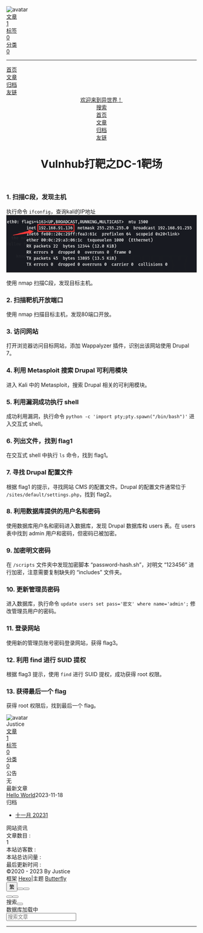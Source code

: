 <!DOCTYPE html><html lang="zh-CN" data-theme="dark"><head><meta charset="UTF-8"><meta http-equiv="X-UA-Compatible" content="IE=edge"><meta name="viewport" content="width=device-width, initial-scale=1.0,viewport-fit=cover"><title>Vulnhub打靶之DC-1靶场 | 欢迎来到异世界！</title><meta name="author" content="Justice"><meta name="copyright" content="Justice"><meta name="format-detection" content="telephone=no"><meta name="theme-color" content="#0d0d0d"><meta name="description" content="1. 扫描C段，发现主机执行命令 ifconfig，查询kali的IP地址 使用 nmap 扫描C段，发现目标主机。 2. 扫描靶机开放端口使用 nmap 扫描目标主机，发现80端口开放。 3. 访问网站打开浏览器访问目标网站，添加 Wappalyzer 插件，识别出该网站使用 Drupal 7。 4. 利用 Metasploit 搜索 Drupal 可利用模块进入 Kali 中的 Metaspl">
<meta property="og:type" content="website">
<meta property="og:title" content="Vulnhub打靶之DC-1靶场">
<meta property="og:url" content="http://example.com/articles/DC-1.md">
<meta property="og:site_name" content="欢迎来到异世界！">
<meta property="og:description" content="1. 扫描C段，发现主机执行命令 ifconfig，查询kali的IP地址 使用 nmap 扫描C段，发现目标主机。 2. 扫描靶机开放端口使用 nmap 扫描目标主机，发现80端口开放。 3. 访问网站打开浏览器访问目标网站，添加 Wappalyzer 插件，识别出该网站使用 Drupal 7。 4. 利用 Metasploit 搜索 Drupal 可利用模块进入 Kali 中的 Metaspl">
<meta property="og:locale" content="zh_CN">
<meta property="og:image" content="https://i.loli.net/2021/02/24/5O1day2nriDzjSu.png">
<meta property="article:published_time" content="2023-11-18T15:06:55.362Z">
<meta property="article:modified_time" content="2023-11-18T15:06:55.362Z">
<meta property="article:author" content="Justice">
<meta name="twitter:card" content="summary">
<meta name="twitter:image" content="https://i.loli.net/2021/02/24/5O1day2nriDzjSu.png"><link rel="shortcut icon" href="/img/favicon.png"><link rel="canonical" href="http://example.com/articles/DC-1.md"><link rel="preconnect" href="//cdn.jsdelivr.net"/><link rel="preconnect" href="//busuanzi.ibruce.info"/><link rel="stylesheet" href="/css/index.css"><link rel="stylesheet" href="https://cdn.jsdelivr.net/npm/@fortawesome/fontawesome-free/css/all.min.css" media="print" onload="this.media='all'"><link rel="stylesheet" href="https://cdn.jsdelivr.net/npm/@fancyapps/ui/dist/fancybox/fancybox.min.css" media="print" onload="this.media='all'"><script>const GLOBAL_CONFIG = {
  root: '/',
  algolia: undefined,
  localSearch: {"path":"/search.xml","preload":false,"top_n_per_article":1,"unescape":true,"languages":{"hits_empty":"找不到您查询的内容：${query}","hits_stats":"共找到 ${hits} 篇文章"}},
  translate: {"defaultEncoding":2,"translateDelay":0,"msgToTraditionalChinese":"繁","msgToSimplifiedChinese":"簡"},
  noticeOutdate: undefined,
  highlight: {"plugin":"highlighjs","highlightCopy":true,"highlightLang":true,"highlightHeightLimit":230},
  copy: {
    success: '复制成功',
    error: '复制错误',
    noSupport: '浏览器不支持'
  },
  relativeDate: {
    homepage: false,
    post: false
  },
  runtime: '',
  dateSuffix: {
    just: '刚刚',
    min: '分钟前',
    hour: '小时前',
    day: '天前',
    month: '个月前'
  },
  copyright: undefined,
  lightbox: 'fancybox',
  Snackbar: undefined,
  infinitegrid: {
    js: 'https://cdn.jsdelivr.net/npm/@egjs/infinitegrid/dist/infinitegrid.min.js',
    buttonText: '加载更多'
  },
  isPhotoFigcaption: false,
  islazyload: false,
  isAnchor: false,
  percent: {
    toc: true,
    rightside: true,
  },
  autoDarkmode: true
}</script><script id="config-diff">var GLOBAL_CONFIG_SITE = {
  title: 'Vulnhub打靶之DC-1靶场',
  isPost: false,
  isHome: false,
  isHighlightShrink: true,
  isToc: false,
  postUpdate: '2023-11-18 23:06:55'
}</script><script>(win=>{
      win.saveToLocal = {
        set: (key, value, ttl) => {
          if (ttl === 0) return
          const now = Date.now()
          const expiry = now + ttl * 86400000
          const item = {
            value,
            expiry
          }
          localStorage.setItem(key, JSON.stringify(item))
        },
      
        get: key => {
          const itemStr = localStorage.getItem(key)
      
          if (!itemStr) {
            return undefined
          }
          const item = JSON.parse(itemStr)
          const now = Date.now()
      
          if (now > item.expiry) {
            localStorage.removeItem(key)
            return undefined
          }
          return item.value
        }
      }
    
      win.getScript = (url, attr = {}) => new Promise((resolve, reject) => {
        const script = document.createElement('script')
        script.src = url
        script.async = true
        script.onerror = reject
        script.onload = script.onreadystatechange = function() {
          const loadState = this.readyState
          if (loadState && loadState !== 'loaded' && loadState !== 'complete') return
          script.onload = script.onreadystatechange = null
          resolve()
        }

        Object.keys(attr).forEach(key => {
          script.setAttribute(key, attr[key])
        })

        document.head.appendChild(script)
      })
    
      win.getCSS = (url, id = false) => new Promise((resolve, reject) => {
        const link = document.createElement('link')
        link.rel = 'stylesheet'
        link.href = url
        if (id) link.id = id
        link.onerror = reject
        link.onload = link.onreadystatechange = function() {
          const loadState = this.readyState
          if (loadState && loadState !== 'loaded' && loadState !== 'complete') return
          link.onload = link.onreadystatechange = null
          resolve()
        }
        document.head.appendChild(link)
      })
    
      win.activateDarkMode = () => {
        document.documentElement.setAttribute('data-theme', 'dark')
        if (document.querySelector('meta[name="theme-color"]') !== null) {
          document.querySelector('meta[name="theme-color"]').setAttribute('content', '#0d0d0d')
        }
      }
      win.activateLightMode = () => {
        document.documentElement.setAttribute('data-theme', 'light')
        if (document.querySelector('meta[name="theme-color"]') !== null) {
          document.querySelector('meta[name="theme-color"]').setAttribute('content', '#ffffff')
        }
      }
      const t = saveToLocal.get('theme')
    
          const isDarkMode = window.matchMedia('(prefers-color-scheme: dark)').matches
          const isLightMode = window.matchMedia('(prefers-color-scheme: light)').matches
          const isNotSpecified = window.matchMedia('(prefers-color-scheme: no-preference)').matches
          const hasNoSupport = !isDarkMode && !isLightMode && !isNotSpecified

          if (t === undefined) {
            if (isLightMode) activateLightMode()
            else if (isDarkMode) activateDarkMode()
            else if (isNotSpecified || hasNoSupport) {
              const now = new Date()
              const hour = now.getHours()
              const isNight = hour <= 22 || hour >= 8
              isNight ? activateDarkMode() : activateLightMode()
            }
            window.matchMedia('(prefers-color-scheme: dark)').addListener(e => {
              if (saveToLocal.get('theme') === undefined) {
                e.matches ? activateDarkMode() : activateLightMode()
              }
            })
          } else if (t === 'light') activateLightMode()
          else activateDarkMode()
        
      const asideStatus = saveToLocal.get('aside-status')
      if (asideStatus !== undefined) {
        if (asideStatus === 'hide') {
          document.documentElement.classList.add('hide-aside')
        } else {
          document.documentElement.classList.remove('hide-aside')
        }
      }
    
      const detectApple = () => {
        if(/iPad|iPhone|iPod|Macintosh/.test(navigator.userAgent)){
          document.documentElement.classList.add('apple')
        }
      }
      detectApple()
    })(window)</script><meta name="generator" content="Hexo 7.0.0"></head><body><div id="loading-box"><div class="loading-left-bg"></div><div class="loading-right-bg"></div><div class="spinner-box"><div class="configure-border-1"><div class="configure-core"></div></div><div class="configure-border-2"><div class="configure-core"></div></div><div class="loading-word">加载中...</div></div></div><script>(()=>{
  const $loadingBox = document.getElementById('loading-box')
  const $body = document.body
  const preloader = {
    endLoading: () => {
      $body.style.overflow = ''
      $loadingBox.classList.add('loaded')
    },
    initLoading: () => {
      $body.style.overflow = 'hidden'
      $loadingBox.classList.remove('loaded')
    }
  }

  preloader.initLoading()
  window.addEventListener('load',() => { preloader.endLoading() })

  if (false) {
    document.addEventListener('pjax:send', () => { preloader.initLoading() })
    document.addEventListener('pjax:complete', () => { preloader.endLoading() })
  }
})()</script><div id="web_bg"></div><div id="sidebar"><div id="menu-mask"></div><div id="sidebar-menus"><div class="avatar-img is-center"><img src="https://i.loli.net/2021/02/24/5O1day2nriDzjSu.png" onerror="onerror=null;src='/img/friend_404.gif'" alt="avatar"/></div><div class="sidebar-site-data site-data is-center"><a href="/archives/"><div class="headline">文章</div><div class="length-num">1</div></a><a href="/tags/"><div class="headline">标签</div><div class="length-num">0</div></a><a href="/categories/"><div class="headline">分类</div><div class="length-num">0</div></a></div><hr class="custom-hr"/><div class="menus_items"><div class="menus_item"><a class="site-page" href="/"><i class="fa-fw fas fa-home"></i><span> 首页</span></a></div><div class="menus_item"><a class="site-page" href="/articles/"><span> 文章</span></a></div><div class="menus_item"><a class="site-page" href="/archives/"><i class="fa-fw fas fa-archive"></i><span> 归档</span></a></div><div class="menus_item"><a class="site-page" href="/link/"><i class="fa-fw fas fa-link"></i><span> 友链</span></a></div></div></div></div><div class="page" id="body-wrap"><header class="not-home-page" id="page-header"><nav id="nav"><span id="blog-info"><a href="/" title="欢迎来到异世界！"><span class="site-name">欢迎来到异世界！</span></a></span><div id="menus"><div id="search-button"><a class="site-page social-icon search" href="javascript:void(0);"><i class="fas fa-search fa-fw"></i><span> 搜索</span></a></div><div class="menus_items"><div class="menus_item"><a class="site-page" href="/"><i class="fa-fw fas fa-home"></i><span> 首页</span></a></div><div class="menus_item"><a class="site-page" href="/articles/"><span> 文章</span></a></div><div class="menus_item"><a class="site-page" href="/archives/"><i class="fa-fw fas fa-archive"></i><span> 归档</span></a></div><div class="menus_item"><a class="site-page" href="/link/"><i class="fa-fw fas fa-link"></i><span> 友链</span></a></div></div><div id="toggle-menu"><a class="site-page" href="javascript:void(0);"><i class="fas fa-bars fa-fw"></i></a></div></div></nav><div id="page-site-info"><h1 id="site-title">Vulnhub打靶之DC-1靶场</h1></div></header><main class="layout" id="content-inner"><div id="page"><div id="article-container"><h3 id="1-扫描C段，发现主机"><a href="#1-扫描C段，发现主机" class="headerlink" title="1. 扫描C段，发现主机"></a>1. 扫描C段，发现主机</h3><p>执行命令 <code>ifconfig</code>，查询kali的IP地址<br><img src="/articles/images/1.png" alt=""></p>
<p>使用 nmap 扫描C段，发现目标主机。</p>
<h3 id="2-扫描靶机开放端口"><a href="#2-扫描靶机开放端口" class="headerlink" title="2. 扫描靶机开放端口"></a>2. 扫描靶机开放端口</h3><p>使用 nmap 扫描目标主机，发现80端口开放。</p>
<h3 id="3-访问网站"><a href="#3-访问网站" class="headerlink" title="3. 访问网站"></a>3. 访问网站</h3><p>打开浏览器访问目标网站，添加 Wappalyzer 插件，识别出该网站使用 Drupal 7。</p>
<h3 id="4-利用-Metasploit-搜索-Drupal-可利用模块"><a href="#4-利用-Metasploit-搜索-Drupal-可利用模块" class="headerlink" title="4. 利用 Metasploit 搜索 Drupal 可利用模块"></a>4. 利用 Metasploit 搜索 Drupal 可利用模块</h3><p>进入 Kali 中的 Metasploit，搜索 Drupal 相关的可利用模块。</p>
<h3 id="5-利用漏洞成功执行-shell"><a href="#5-利用漏洞成功执行-shell" class="headerlink" title="5. 利用漏洞成功执行 shell"></a>5. 利用漏洞成功执行 shell</h3><p>成功利用漏洞，执行命令 <code>python -c &#39;import pty;pty.spawn(&quot;/bin/bash&quot;)&#39;</code> 进入交互式 shell。</p>
<h3 id="6-列出文件，找到-flag1"><a href="#6-列出文件，找到-flag1" class="headerlink" title="6. 列出文件，找到 flag1"></a>6. 列出文件，找到 flag1</h3><p>在交互式 shell 中执行 <code>ls</code> 命令，找到 flag1。</p>
<h3 id="7-寻找-Drupal-配置文件"><a href="#7-寻找-Drupal-配置文件" class="headerlink" title="7. 寻找 Drupal 配置文件"></a>7. 寻找 Drupal 配置文件</h3><p>根据 flag1 的提示，寻找网站 CMS 的配置文件。Drupal 的配置文件通常位于 <code>/sites/default/settings.php</code>，找到 flag2。</p>
<h3 id="8-利用数据库提供的用户名和密码"><a href="#8-利用数据库提供的用户名和密码" class="headerlink" title="8. 利用数据库提供的用户名和密码"></a>8. 利用数据库提供的用户名和密码</h3><p>使用数据库用户名和密码进入数据库，发现 Drupal 数据库和 users 表。在 users 表中找到 admin 用户和密码，但密码已被加密。</p>
<h3 id="9-加密明文密码"><a href="#9-加密明文密码" class="headerlink" title="9. 加密明文密码"></a>9. 加密明文密码</h3><p>在 <code>/scripts</code> 文件夹中发现加密脚本 “password-hash.sh”，对明文 “123456” 进行加密，注意需要复制缺失的 “includes” 文件夹。</p>
<h3 id="10-更新管理员密码"><a href="#10-更新管理员密码" class="headerlink" title="10. 更新管理员密码"></a>10. 更新管理员密码</h3><p>进入数据库，执行命令 <code>update users set pass=&#39;密文&#39; where name=&#39;admin&#39;;</code> 修改管理员用户的密码。</p>
<h3 id="11-登录网站"><a href="#11-登录网站" class="headerlink" title="11. 登录网站"></a>11. 登录网站</h3><p>使用新的管理员账号密码登录网站，获得 flag3。</p>
<h3 id="12-利用-find-进行-SUID-提权"><a href="#12-利用-find-进行-SUID-提权" class="headerlink" title="12. 利用 find 进行 SUID 提权"></a>12. 利用 find 进行 SUID 提权</h3><p>根据 flag3 提示，使用 <code>find</code> 进行 SUID 提权，成功获得 root 权限。</p>
<h3 id="13-获得最后一个-flag"><a href="#13-获得最后一个-flag" class="headerlink" title="13. 获得最后一个 flag"></a>13. 获得最后一个 flag</h3><p>获得 root 权限后，找到最后一个 flag。</p>
</div></div><div class="aside-content" id="aside-content"><div class="card-widget card-info"><div class="is-center"><div class="avatar-img"><img src="https://i.loli.net/2021/02/24/5O1day2nriDzjSu.png" onerror="this.onerror=null;this.src='/img/friend_404.gif'" alt="avatar"/></div><div class="author-info__name">Justice</div><div class="author-info__description"></div></div><div class="card-info-data site-data is-center"><a href="/archives/"><div class="headline">文章</div><div class="length-num">1</div></a><a href="/tags/"><div class="headline">标签</div><div class="length-num">0</div></a><a href="/categories/"><div class="headline">分类</div><div class="length-num">0</div></a></div><div class="card-info-social-icons is-center"><a class="social-icon" href="/oubruce1234@gmail.com" target="_blank" title="Email"><i class="fas fa-envelope"></i></a></div></div><div class="card-widget card-announcement"><div class="item-headline"><i class="fas fa-bullhorn fa-shake"></i><span>公告</span></div><div class="announcement_content">无</div></div><div class="sticky_layout"><div class="card-widget card-recent-post"><div class="item-headline"><i class="fas fa-history"></i><span>最新文章</span></div><div class="aside-list"><div class="aside-list-item no-cover"><div class="content"><a class="title" href="/2023/11/18/hello_world/" title="Hello World">Hello World</a><time datetime="2023-11-18T06:29:56.162Z" title="发表于 2023-11-18 14:29:56">2023-11-18</time></div></div></div></div><div class="card-widget card-archives"><div class="item-headline"><i class="fas fa-archive"></i><span>归档</span></div><ul class="card-archive-list"><li class="card-archive-list-item"><a class="card-archive-list-link" href="/archives/2023/11/"><span class="card-archive-list-date">十一月 2023</span><span class="card-archive-list-count">1</span></a></li></ul></div><div class="card-widget card-webinfo"><div class="item-headline"><i class="fas fa-chart-line"></i><span>网站资讯</span></div><div class="webinfo"><div class="webinfo-item"><div class="item-name">文章数目 :</div><div class="item-count">1</div></div><div class="webinfo-item"><div class="item-name">本站访客数 :</div><div class="item-count" id="busuanzi_value_site_uv"><i class="fa-solid fa-spinner fa-spin"></i></div></div><div class="webinfo-item"><div class="item-name">本站总访问量 :</div><div class="item-count" id="busuanzi_value_site_pv"><i class="fa-solid fa-spinner fa-spin"></i></div></div><div class="webinfo-item"><div class="item-name">最后更新时间 :</div><div class="item-count" id="last-push-date" data-lastPushDate="2023-11-18T15:11:37.680Z"><i class="fa-solid fa-spinner fa-spin"></i></div></div></div></div></div></div></main><footer id="footer" style="background: transparent"><div id="footer-wrap"><div class="copyright">&copy;2020 - 2023 By Justice</div><div class="framework-info"><span>框架 </span><a target="_blank" rel="noopener" href="https://hexo.io">Hexo</a><span class="footer-separator">|</span><span>主题 </span><a target="_blank" rel="noopener" href="https://github.com/jerryc127/hexo-theme-butterfly">Butterfly</a></div></div></footer></div><div id="rightside"><div id="rightside-config-hide"><button id="translateLink" type="button" title="简繁转换">繁</button><button id="darkmode" type="button" title="浅色和深色模式转换"><i class="fas fa-adjust"></i></button><button id="hide-aside-btn" type="button" title="单栏和双栏切换"><i class="fas fa-arrows-alt-h"></i></button></div><div id="rightside-config-show"><button id="rightside-config" type="button" title="设置"><i class="fas fa-cog fa-spin"></i></button><button id="go-up" type="button" title="回到顶部"><span class="scroll-percent"></span><i class="fas fa-arrow-up"></i></button></div></div><div><script src="/js/utils.js"></script><script src="/js/main.js"></script><script src="/js/tw_cn.js"></script><script src="https://cdn.jsdelivr.net/npm/@fancyapps/ui/dist/fancybox/fancybox.umd.min.js"></script><div class="js-pjax"></div><script id="click-heart" src="https://cdn.jsdelivr.net/npm/butterfly-extsrc/dist/click-heart.min.js" async="async" mobile="true"></script><script async data-pjax src="//busuanzi.ibruce.info/busuanzi/2.3/busuanzi.pure.mini.js"></script><div id="local-search"><div class="search-dialog"><nav class="search-nav"><span class="search-dialog-title">搜索</span><span id="loading-status"></span><button class="search-close-button"><i class="fas fa-times"></i></button></nav><div class="is-center" id="loading-database"><i class="fas fa-spinner fa-pulse"></i><span>  数据库加载中</span></div><div class="search-wrap"><div id="local-search-input"><div class="local-search-box"><input class="local-search-box--input" placeholder="搜索文章" type="text"/></div></div><hr/><div id="local-search-results"></div><div id="local-search-stats-wrap"></div></div></div><div id="search-mask"></div><script src="/js/search/local-search.js"></script></div></div></body></html>